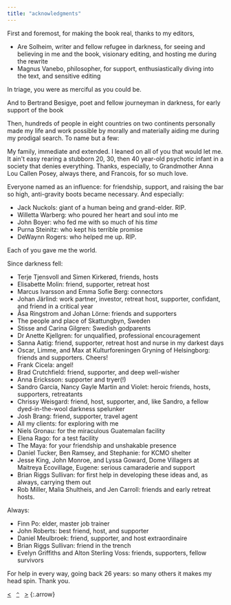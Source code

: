 ```yaml
---
title: "acknowledgments"
---
```


First and foremost, for making the book real, thanks to my editors,

- Are Solheim, writer and fellow refugee in darkness, for seeing and believing in me and the book, visionary editing, and hosting me during the rewrite
- Magnus Vanebo, philosopher, for support, enthusiastically diving into the text, and sensitive editing

In triage, you were as merciful as you could be.

And to Bertrand Besigye, poet and fellow journeyman in darkness, for early support of the book

Then, hundreds of people in eight countries on two continents personally made my life and work possible by morally and materially aiding me during my prodigal search. To name but a few:

My family, immediate and extended. I leaned on all of you that would let me. It ain't easy rearing a stubborn 20, 30, then 40 year-old psychotic infant in a society that denies everything. Thanks, especially, to Grandmother Anna Lou Callen Posey, always there, and Francois, for so much love.

Everyone named as an influence: for friendship, support, and raising the bar so high, anti-gravity boots became necessary. And especially:

- Jack Nuckols: giant of a human being and grand-elder. RIP.
- Willetta Warberg: who poured her heart and soul into me
- John Boyer: who fed me with so much of his _time_
- Purna Steinitz: who kept his terrible promise
- DeWaynn Rogers: who helped me up. RIP.

Each of you gave me the world.

Since darkness fell:

- Terje Tjensvoll and Simen Kirker<span class="euro">&oslash;</span>d, friends, hosts
- Elisabette Molin: friend, supporter, retreat host
- Marcus Ivarsson and Emma Sofie Berg: connectors
- Johan J<span class="euro">&auml;</span>rlind: work partner, investor, retreat host, supporter, confidant, and friend in a critical year
- <span class="euro">&Aring;</span>sa Ringstrom and Johan L<span class="euro">&ouml;</span>rne: friends and supporters
- The people and place of Skattungbyn, Sweden 
- Stisse and Carina Gilgren: Swedish godparents
- Dr Anette Kjellgren: for unqualified, professional encouragement
- Sanna Aatig: friend, supporter, retreat host and nurse in my darkest days
- Oscar, Limme, and Max at Kulturforeningen Gryning of Helsingborg: friends and supporters. Cheers!
- Frank Cicela: angel!
- Brad Crutchfield: friend, supporter, and deep well-wisher
- Anna Ericksson: supporter and tryer(!)
- Sandro Garcia, Nancy Gayle Martin and Violet: heroic friends, hosts, supporters, retreatants
- Chrissy Weisgard: friend, host, supporter, and, like Sandro, a fellow dyed-in-the-wool darkness spelunker
- Josh Brang: friend, supporter, travel agent
- All my clients: for exploring with me
- Niels Gronau: for the miraculous Guatemalan facility
- Elena Rago: for a test facility
- The Maya: for your friendship and unshakable presence
- Daniel Tucker, Ben Ramsey, and Stephanie: for KCMO shelter
- Jesse King, John Monroe, and Lyssa Goward, Dome Villagers at Maitreya Ecovillage, Eugene: serious camaraderie and support
- Brian Riggs Sullivan: for first help in developing these ideas and, as always, carrying them out
- Rob Miller, Malia Shultheis, and Jen Carroll: friends and early retreat hosts.

Always:

- Finn Po: elder, master job trainer 
- John Roberts: best friend, host, and supporter 
- Daniel Meulbroek: friend, supporter, and host extraordinaire
- Brian Riggs Sullivan: friend in the trench
- Evelyn Griffiths and Alton Sterling Voss: friends, supporters, fellow survivors

For help in every way, going back 26 years: so many others it makes my head spin. Thank you.

[&lt;](../bibliography-influences/)&nbsp;&nbsp;&nbsp;[`^`](../)&nbsp;&nbsp;&nbsp;[&gt;](../license/)
{:.arrow}
